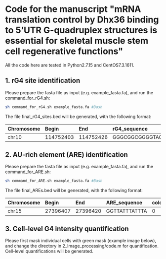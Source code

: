 Code for the manuscript "mRNA translation control by Dhx36 binding to 5’UTR G-quadruplex structures is essential for skeletal muscle stem cell regenerative functions"
===
All the code here are tested in Python2.7.15 and CentOS7.3.1611.
## 1. rG4 site identification
Please prepare the fasta file as input (e.g. example_fasta.fa), and run the command_for_rG4.sh:
```Bash
sh command_for_rG4.sh example_fasta.fa #Bash
```
The file final_rG4_sites.bed will be generated, with the following format:

| Chromosome | Begin | End | rG4_sequence | color | strand | rG4_type |
|:----- |:----- |:----- |:----- |:----- |:----- |:----- |
| chr10 | 114752403 | 114752426 | GGGCGGCGGGGTAGCGGCGGCGGG | 0 | - | Bulge |


## 2. AU-rich element (ARE) identification
Please prepare the fasta file as input (e.g. example_fasta.fa), and run the command_for_ARE.sh:
```Bash
sh command_for_ARE.sh example_fasta.fa #Bash
```
The file final_AREs.bed will be generated, with the following format:

| Chromosome | Begin | End | ARE_sequence | color | strand | ARE_class |
|:----- |:----- |:----- |:----- |:----- |:----- |:----- |
| chr15 | 27396407 | 27396420 | GGTTATTTATTTA | 0 | - | Class_two |

## 3. Cell-level G4 intensity quantification
Please first mask individual cells with green mask (example image below), and change the directory in 2_Image_processing/code.m for quantification. Cell-level quantifications will be generated.

